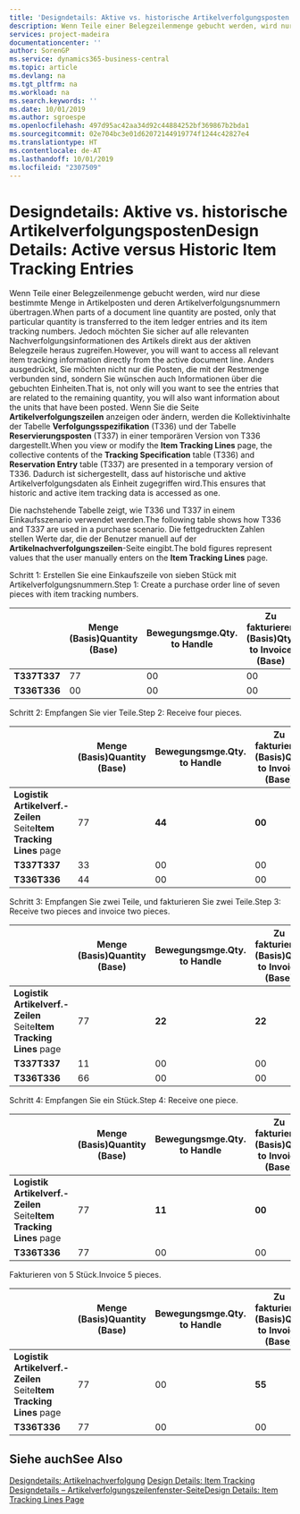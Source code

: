 ```yaml
---
title: 'Designdetails: Aktive vs. historische Artikelverfolgungsposten | Microsoft Docs'
description: Wenn Teile einer Belegzeilenmenge gebucht werden, wird nur diese bestimmte Menge in Artikelposten und deren Artikelverfolgungsnummern übertragen. Jedoch möchten Sie sicher auf alle relevanten Nachverfolgungsinformationen des Artikels direkt aus der aktiven Belegzeile heraus zugreifen. Anders ausgedrückt, Sie möchten nicht nur die Posten, die mit der Restmenge verbunden sind, sondern Sie wünschen auch Informationen über die gebuchten Einheiten. Wenn Sie die Seite **Artikelverfolgungszeilen** anzeigen oder ändern, werden die Kollektivinhalte der Tabelle **Verfolgungsspezifikation** (T336) und der Tabelle **Reservierungsposten** (T337) in einer temporären Version von T336 dargestellt. Dadurch ist sichergestellt, dass auf historische und aktive Artikelverfolgungsdaten als Einheit zugegriffen wird.
services: project-madeira
documentationcenter: ''
author: SorenGP
ms.service: dynamics365-business-central
ms.topic: article
ms.devlang: na
ms.tgt_pltfrm: na
ms.workload: na
ms.search.keywords: ''
ms.date: 10/01/2019
ms.author: sgroespe
ms.openlocfilehash: 497d95ac42aa34d92c44884252bf369867b2bda1
ms.sourcegitcommit: 02e704bc3e01d62072144919774f1244c42827e4
ms.translationtype: HT
ms.contentlocale: de-AT
ms.lasthandoff: 10/01/2019
ms.locfileid: "2307509"
---
```

# <a name="design-details-active-versus-historic-item-tracking-entries"></a><span data-ttu-id="59b1c-107">Designdetails: Aktive vs. historische Artikelverfolgungsposten</span><span class="sxs-lookup"><span data-stu-id="59b1c-107">Design Details: Active versus Historic Item Tracking Entries</span></span>
<span data-ttu-id="59b1c-108">Wenn Teile einer Belegzeilenmenge gebucht werden, wird nur diese bestimmte Menge in Artikelposten und deren Artikelverfolgungsnummern übertragen.</span><span class="sxs-lookup"><span data-stu-id="59b1c-108">When parts of a document line quantity are posted, only that particular quantity is transferred to the item ledger entries and its item tracking numbers.</span></span> <span data-ttu-id="59b1c-109">Jedoch möchten Sie sicher auf alle relevanten Nachverfolgungsinformationen des Artikels direkt aus der aktiven Belegzeile heraus zugreifen.</span><span class="sxs-lookup"><span data-stu-id="59b1c-109">However, you will want to access all relevant item tracking information directly from the active document line.</span></span> <span data-ttu-id="59b1c-110">Anders ausgedrückt, Sie möchten nicht nur die Posten, die mit der Restmenge verbunden sind, sondern Sie wünschen auch Informationen über die gebuchten Einheiten.</span><span class="sxs-lookup"><span data-stu-id="59b1c-110">That is, not only will you want to see the entries that are related to the remaining quantity, you will also want information about the units that have been posted.</span></span> <span data-ttu-id="59b1c-111">Wenn Sie die Seite **Artikelverfolgungszeilen** anzeigen oder ändern, werden die Kollektivinhalte der Tabelle **Verfolgungsspezifikation** (T336) und der Tabelle **Reservierungsposten** (T337) in einer temporären Version von T336 dargestellt.</span><span class="sxs-lookup"><span data-stu-id="59b1c-111">When you view or modify the **Item Tracking Lines** page, the collective contents of the **Tracking Specification** table (T336) and **Reservation Entry** table (T337) are presented in a temporary version of T336.</span></span> <span data-ttu-id="59b1c-112">Dadurch ist sichergestellt, dass auf historische und aktive Artikelverfolgungsdaten als Einheit zugegriffen wird.</span><span class="sxs-lookup"><span data-stu-id="59b1c-112">This ensures that historic and active item tracking data is accessed as one.</span></span>  

 <span data-ttu-id="59b1c-113">Die nachstehende Tabelle zeigt, wie T336 und T337 in einem Einkaufsszenario verwendet werden.</span><span class="sxs-lookup"><span data-stu-id="59b1c-113">The following table shows how T336 and T337 are used in a purchase scenario.</span></span> <span data-ttu-id="59b1c-114">Die fettgedruckten Zahlen stellen Werte dar, die der Benutzer manuell auf der **Artikelnachverfolgungszeilen**-Seite eingibt.</span><span class="sxs-lookup"><span data-stu-id="59b1c-114">The bold figures represent values that the user manually enters on the **Item Tracking Lines** page.</span></span>  

 <span data-ttu-id="59b1c-115">Schritt 1: Erstellen Sie eine Einkaufszeile von sieben Stück mit Artikelverfolgungsnummern.</span><span class="sxs-lookup"><span data-stu-id="59b1c-115">Step 1: Create a purchase order line of seven pieces with item tracking numbers.</span></span>  

||<span data-ttu-id="59b1c-116">**Menge (Basis)**</span><span class="sxs-lookup"><span data-stu-id="59b1c-116">**Quantity (Base)**</span></span>|<span data-ttu-id="59b1c-117">**Bewegungsmge.**</span><span class="sxs-lookup"><span data-stu-id="59b1c-117">**Qty. to Handle**</span></span>|<span data-ttu-id="59b1c-118">**Zu fakturieren (Basis)**</span><span class="sxs-lookup"><span data-stu-id="59b1c-118">**Qty. to Invoice (Base)**</span></span>|<span data-ttu-id="59b1c-119">**Geb. Bewegungsmenge (Basis)**</span><span class="sxs-lookup"><span data-stu-id="59b1c-119">**Quantity Handled (Base)**</span></span>|<span data-ttu-id="59b1c-120">**Bereits berech. Menge (Basis)**</span><span class="sxs-lookup"><span data-stu-id="59b1c-120">**Quantity Invoiced (Base)**</span></span>|  
|-|----------------------------------------------|--------------------------------------------|------------------------------------------------------|-------------------------------------------------------|--------------------------------------------------------|  
|<span data-ttu-id="59b1c-121">**T337**</span><span class="sxs-lookup"><span data-stu-id="59b1c-121">**T337**</span></span>|<span data-ttu-id="59b1c-122">7</span><span class="sxs-lookup"><span data-stu-id="59b1c-122">7</span></span>|<span data-ttu-id="59b1c-123">0</span><span class="sxs-lookup"><span data-stu-id="59b1c-123">0</span></span>|<span data-ttu-id="59b1c-124">0</span><span class="sxs-lookup"><span data-stu-id="59b1c-124">0</span></span>|<span data-ttu-id="59b1c-125">0</span><span class="sxs-lookup"><span data-stu-id="59b1c-125">0</span></span>|<span data-ttu-id="59b1c-126">0</span><span class="sxs-lookup"><span data-stu-id="59b1c-126">0</span></span>|  
|<span data-ttu-id="59b1c-127">**T336**</span><span class="sxs-lookup"><span data-stu-id="59b1c-127">**T336**</span></span>|<span data-ttu-id="59b1c-128">0</span><span class="sxs-lookup"><span data-stu-id="59b1c-128">0</span></span>|<span data-ttu-id="59b1c-129">0</span><span class="sxs-lookup"><span data-stu-id="59b1c-129">0</span></span>|<span data-ttu-id="59b1c-130">0</span><span class="sxs-lookup"><span data-stu-id="59b1c-130">0</span></span>|<span data-ttu-id="59b1c-131">0</span><span class="sxs-lookup"><span data-stu-id="59b1c-131">0</span></span>|<span data-ttu-id="59b1c-132">0</span><span class="sxs-lookup"><span data-stu-id="59b1c-132">0</span></span>|  

 <span data-ttu-id="59b1c-133">Schritt 2: Empfangen Sie vier Teile.</span><span class="sxs-lookup"><span data-stu-id="59b1c-133">Step 2: Receive four pieces.</span></span>  

||<span data-ttu-id="59b1c-134">**Menge (Basis)**</span><span class="sxs-lookup"><span data-stu-id="59b1c-134">**Quantity (Base)**</span></span>|<span data-ttu-id="59b1c-135">**Bewegungsmge.**</span><span class="sxs-lookup"><span data-stu-id="59b1c-135">**Qty. to Handle**</span></span>|<span data-ttu-id="59b1c-136">**Zu fakturieren (Basis)**</span><span class="sxs-lookup"><span data-stu-id="59b1c-136">**Qty. to Invoice (Base)**</span></span>|<span data-ttu-id="59b1c-137">**Geb. Bewegungsmenge (Basis)**</span><span class="sxs-lookup"><span data-stu-id="59b1c-137">**Quantity Handled (Base)**</span></span>|<span data-ttu-id="59b1c-138">**Bereits berech. Menge (Basis)**</span><span class="sxs-lookup"><span data-stu-id="59b1c-138">**Quantity Invoiced (Base)**</span></span>|  
|-|----------------------------------------------|--------------------------------------------|------------------------------------------------------|-------------------------------------------------------|--------------------------------------------------------|  
|<span data-ttu-id="59b1c-139">**Logistik Artikelverf.-Zeilen** Seite</span><span class="sxs-lookup"><span data-stu-id="59b1c-139">**Item Tracking Lines** page</span></span>|<span data-ttu-id="59b1c-140">7</span><span class="sxs-lookup"><span data-stu-id="59b1c-140">7</span></span>|<span data-ttu-id="59b1c-141">**4**</span><span class="sxs-lookup"><span data-stu-id="59b1c-141">**4**</span></span>|<span data-ttu-id="59b1c-142">**0**</span><span class="sxs-lookup"><span data-stu-id="59b1c-142">**0**</span></span>|<span data-ttu-id="59b1c-143">0</span><span class="sxs-lookup"><span data-stu-id="59b1c-143">0</span></span>|<span data-ttu-id="59b1c-144">0</span><span class="sxs-lookup"><span data-stu-id="59b1c-144">0</span></span>|  
|<span data-ttu-id="59b1c-145">**T337**</span><span class="sxs-lookup"><span data-stu-id="59b1c-145">**T337**</span></span>|<span data-ttu-id="59b1c-146">3</span><span class="sxs-lookup"><span data-stu-id="59b1c-146">3</span></span>|<span data-ttu-id="59b1c-147">0</span><span class="sxs-lookup"><span data-stu-id="59b1c-147">0</span></span>|<span data-ttu-id="59b1c-148">0</span><span class="sxs-lookup"><span data-stu-id="59b1c-148">0</span></span>|<span data-ttu-id="59b1c-149">0</span><span class="sxs-lookup"><span data-stu-id="59b1c-149">0</span></span>|<span data-ttu-id="59b1c-150">0</span><span class="sxs-lookup"><span data-stu-id="59b1c-150">0</span></span>|  
|<span data-ttu-id="59b1c-151">**T336**</span><span class="sxs-lookup"><span data-stu-id="59b1c-151">**T336**</span></span>|<span data-ttu-id="59b1c-152">4</span><span class="sxs-lookup"><span data-stu-id="59b1c-152">4</span></span>|<span data-ttu-id="59b1c-153">0</span><span class="sxs-lookup"><span data-stu-id="59b1c-153">0</span></span>|<span data-ttu-id="59b1c-154">0</span><span class="sxs-lookup"><span data-stu-id="59b1c-154">0</span></span>|<span data-ttu-id="59b1c-155">4</span><span class="sxs-lookup"><span data-stu-id="59b1c-155">4</span></span>|<span data-ttu-id="59b1c-156">0</span><span class="sxs-lookup"><span data-stu-id="59b1c-156">0</span></span>|  

 <span data-ttu-id="59b1c-157">Schritt 3: Empfangen Sie zwei Teile, und fakturieren Sie zwei Teile.</span><span class="sxs-lookup"><span data-stu-id="59b1c-157">Step 3: Receive two pieces and invoice two pieces.</span></span>  

||<span data-ttu-id="59b1c-158">**Menge (Basis)**</span><span class="sxs-lookup"><span data-stu-id="59b1c-158">**Quantity (Base)**</span></span>|<span data-ttu-id="59b1c-159">**Bewegungsmge.**</span><span class="sxs-lookup"><span data-stu-id="59b1c-159">**Qty. to Handle**</span></span>|<span data-ttu-id="59b1c-160">**Zu fakturieren (Basis)**</span><span class="sxs-lookup"><span data-stu-id="59b1c-160">**Qty. to Invoice (Base)**</span></span>|<span data-ttu-id="59b1c-161">**Geb. Bewegungsmenge (Basis)**</span><span class="sxs-lookup"><span data-stu-id="59b1c-161">**Quantity Handled (Base)**</span></span>|<span data-ttu-id="59b1c-162">**Bereits berech. Menge (Basis)**</span><span class="sxs-lookup"><span data-stu-id="59b1c-162">**Quantity Invoiced (Base)**</span></span>|  
|-|----------------------------------------------|--------------------------------------------|------------------------------------------------------|-------------------------------------------------------|--------------------------------------------------------|  
|<span data-ttu-id="59b1c-163">**Logistik Artikelverf.-Zeilen** Seite</span><span class="sxs-lookup"><span data-stu-id="59b1c-163">**Item Tracking Lines** page</span></span>|<span data-ttu-id="59b1c-164">7</span><span class="sxs-lookup"><span data-stu-id="59b1c-164">7</span></span>|<span data-ttu-id="59b1c-165">**2**</span><span class="sxs-lookup"><span data-stu-id="59b1c-165">**2**</span></span>|<span data-ttu-id="59b1c-166">**2**</span><span class="sxs-lookup"><span data-stu-id="59b1c-166">**2**</span></span>|<span data-ttu-id="59b1c-167">4</span><span class="sxs-lookup"><span data-stu-id="59b1c-167">4</span></span>|<span data-ttu-id="59b1c-168">0</span><span class="sxs-lookup"><span data-stu-id="59b1c-168">0</span></span>|  
|<span data-ttu-id="59b1c-169">**T337**</span><span class="sxs-lookup"><span data-stu-id="59b1c-169">**T337**</span></span>|<span data-ttu-id="59b1c-170">1</span><span class="sxs-lookup"><span data-stu-id="59b1c-170">1</span></span>|<span data-ttu-id="59b1c-171">0</span><span class="sxs-lookup"><span data-stu-id="59b1c-171">0</span></span>|<span data-ttu-id="59b1c-172">0</span><span class="sxs-lookup"><span data-stu-id="59b1c-172">0</span></span>|<span data-ttu-id="59b1c-173">0</span><span class="sxs-lookup"><span data-stu-id="59b1c-173">0</span></span>|<span data-ttu-id="59b1c-174">0</span><span class="sxs-lookup"><span data-stu-id="59b1c-174">0</span></span>|  
|<span data-ttu-id="59b1c-175">**T336**</span><span class="sxs-lookup"><span data-stu-id="59b1c-175">**T336**</span></span>|<span data-ttu-id="59b1c-176">6</span><span class="sxs-lookup"><span data-stu-id="59b1c-176">6</span></span>|<span data-ttu-id="59b1c-177">0</span><span class="sxs-lookup"><span data-stu-id="59b1c-177">0</span></span>|<span data-ttu-id="59b1c-178">0</span><span class="sxs-lookup"><span data-stu-id="59b1c-178">0</span></span>|<span data-ttu-id="59b1c-179">6</span><span class="sxs-lookup"><span data-stu-id="59b1c-179">6</span></span>|<span data-ttu-id="59b1c-180">2</span><span class="sxs-lookup"><span data-stu-id="59b1c-180">2</span></span>|  

 <span data-ttu-id="59b1c-181">Schritt 4: Empfangen Sie ein Stück.</span><span class="sxs-lookup"><span data-stu-id="59b1c-181">Step 4: Receive one piece.</span></span>  

||<span data-ttu-id="59b1c-182">**Menge (Basis)**</span><span class="sxs-lookup"><span data-stu-id="59b1c-182">**Quantity (Base)**</span></span>|<span data-ttu-id="59b1c-183">**Bewegungsmge.**</span><span class="sxs-lookup"><span data-stu-id="59b1c-183">**Qty. to Handle**</span></span>|<span data-ttu-id="59b1c-184">**Zu fakturieren (Basis)**</span><span class="sxs-lookup"><span data-stu-id="59b1c-184">**Qty. to Invoice (Base)**</span></span>|<span data-ttu-id="59b1c-185">**Geb. Bewegungsmenge (Basis)**</span><span class="sxs-lookup"><span data-stu-id="59b1c-185">**Quantity Handled (Base)**</span></span>|<span data-ttu-id="59b1c-186">**Bereits berech. Menge (Basis)**</span><span class="sxs-lookup"><span data-stu-id="59b1c-186">**Quantity Invoiced (Base)**</span></span>|  
|-|----------------------------------------------|--------------------------------------------|------------------------------------------------------|-------------------------------------------------------|--------------------------------------------------------|  
|<span data-ttu-id="59b1c-187">**Logistik Artikelverf.-Zeilen** Seite</span><span class="sxs-lookup"><span data-stu-id="59b1c-187">**Item Tracking Lines** page</span></span>|<span data-ttu-id="59b1c-188">7</span><span class="sxs-lookup"><span data-stu-id="59b1c-188">7</span></span>|<span data-ttu-id="59b1c-189">**1**</span><span class="sxs-lookup"><span data-stu-id="59b1c-189">**1**</span></span>|<span data-ttu-id="59b1c-190">**0**</span><span class="sxs-lookup"><span data-stu-id="59b1c-190">**0**</span></span>|<span data-ttu-id="59b1c-191">6</span><span class="sxs-lookup"><span data-stu-id="59b1c-191">6</span></span>|<span data-ttu-id="59b1c-192">2</span><span class="sxs-lookup"><span data-stu-id="59b1c-192">2</span></span>|  
|<span data-ttu-id="59b1c-193">**T336**</span><span class="sxs-lookup"><span data-stu-id="59b1c-193">**T336**</span></span>|<span data-ttu-id="59b1c-194">7</span><span class="sxs-lookup"><span data-stu-id="59b1c-194">7</span></span>|<span data-ttu-id="59b1c-195">0</span><span class="sxs-lookup"><span data-stu-id="59b1c-195">0</span></span>|<span data-ttu-id="59b1c-196">0</span><span class="sxs-lookup"><span data-stu-id="59b1c-196">0</span></span>|<span data-ttu-id="59b1c-197">7</span><span class="sxs-lookup"><span data-stu-id="59b1c-197">7</span></span>|<span data-ttu-id="59b1c-198">2</span><span class="sxs-lookup"><span data-stu-id="59b1c-198">2</span></span>|  

 <span data-ttu-id="59b1c-199">Fakturieren von 5 Stück.</span><span class="sxs-lookup"><span data-stu-id="59b1c-199">Invoice 5 pieces.</span></span>  

||<span data-ttu-id="59b1c-200">**Menge (Basis)**</span><span class="sxs-lookup"><span data-stu-id="59b1c-200">**Quantity (Base)**</span></span>|<span data-ttu-id="59b1c-201">**Bewegungsmge.**</span><span class="sxs-lookup"><span data-stu-id="59b1c-201">**Qty. to Handle**</span></span>|<span data-ttu-id="59b1c-202">**Zu fakturieren (Basis)**</span><span class="sxs-lookup"><span data-stu-id="59b1c-202">**Qty. to Invoice (Base)**</span></span>|<span data-ttu-id="59b1c-203">**Geb. Bewegungsmenge (Basis)**</span><span class="sxs-lookup"><span data-stu-id="59b1c-203">**Quantity Handled (Base)**</span></span>|<span data-ttu-id="59b1c-204">**Bereits berech. Menge (Basis)**</span><span class="sxs-lookup"><span data-stu-id="59b1c-204">**Quantity Invoiced (Base)**</span></span>|  
|-|----------------------------------------------|--------------------------------------------|------------------------------------------------------|-------------------------------------------------------|--------------------------------------------------------|  
|<span data-ttu-id="59b1c-205">**Logistik Artikelverf.-Zeilen** Seite</span><span class="sxs-lookup"><span data-stu-id="59b1c-205">**Item Tracking Lines** page</span></span>|<span data-ttu-id="59b1c-206">7</span><span class="sxs-lookup"><span data-stu-id="59b1c-206">7</span></span>|<span data-ttu-id="59b1c-207">0</span><span class="sxs-lookup"><span data-stu-id="59b1c-207">0</span></span>|<span data-ttu-id="59b1c-208">**5**</span><span class="sxs-lookup"><span data-stu-id="59b1c-208">**5**</span></span>|<span data-ttu-id="59b1c-209">7</span><span class="sxs-lookup"><span data-stu-id="59b1c-209">7</span></span>|<span data-ttu-id="59b1c-210">2</span><span class="sxs-lookup"><span data-stu-id="59b1c-210">2</span></span>|  
|<span data-ttu-id="59b1c-211">**T336**</span><span class="sxs-lookup"><span data-stu-id="59b1c-211">**T336**</span></span>|<span data-ttu-id="59b1c-212">7</span><span class="sxs-lookup"><span data-stu-id="59b1c-212">7</span></span>|<span data-ttu-id="59b1c-213">0</span><span class="sxs-lookup"><span data-stu-id="59b1c-213">0</span></span>|<span data-ttu-id="59b1c-214">0</span><span class="sxs-lookup"><span data-stu-id="59b1c-214">0</span></span>|<span data-ttu-id="59b1c-215">7</span><span class="sxs-lookup"><span data-stu-id="59b1c-215">7</span></span>|<span data-ttu-id="59b1c-216">7</span><span class="sxs-lookup"><span data-stu-id="59b1c-216">7</span></span>|  

## <a name="see-also"></a><span data-ttu-id="59b1c-217">Siehe auch</span><span class="sxs-lookup"><span data-stu-id="59b1c-217">See Also</span></span>  
 <span data-ttu-id="59b1c-218">[Designdetails: Artikelnachverfolgung](design-details-item-tracking.md) </span><span class="sxs-lookup"><span data-stu-id="59b1c-218">[Design Details: Item Tracking](design-details-item-tracking.md) </span></span>  
 [<span data-ttu-id="59b1c-219">Designdetails – Artikelverfolgungszeilenfenster-Seite</span><span class="sxs-lookup"><span data-stu-id="59b1c-219">Design Details: Item Tracking Lines Page</span></span>](design-details-item-tracking-lines-window.md)
